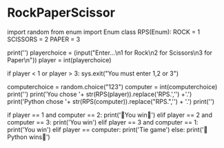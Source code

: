 # RockPaperScissor
import random
from enum import Enum
class RPS(Enum):
    ROCK = 1
    SCISSORS = 2
    PAPER = 3
    
print('')
playerchoice = (input("Enter...\n1 for Rock\n2 for Scissors\n3 for Paper\n"))
player = int(playerchoice)

if player < 1 or player > 3:
    sys.exit("You must enter 1,2 or 3")

computerchoice = random.choice("123")
computer = int(computerchoice)
print('')
print('You chose '+ str(RPS(player)).replace('RPS.','') +'.')
print('Python chose '+ str(RPS(computer)).replace("RPS.",'') + '.')
print('')

if player == 1 and computer == 2:
    print('🙌You win🙌')
elif player == 2 and computer == 3:
    print('You win')
elif player == 3 and computer == 1:
    print('You win')
elif player == computer:
    print('Tie game')
else:
    print('🙌Python wins🙌')

